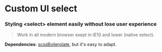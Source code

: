 Custom UI select
================

### Styling &lt;select&gt; element easily without lose user experience

>  Work in all modern browser exept in IE10 and lower (native select).

__Dependencies__: [scssBoilerplate](https://github.com/laurentperroteau/scssBoilerplate), but it's easy to adapt.


